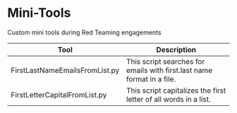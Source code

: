 # Mini-Tools
 Custom mini tools during Red Teaming engagements

| Tool | Description |
| ---- | ----------- |
|  FirstLastNameEmailsFromList.py    |  This script searches for emails with first.last name format in a file.  |
|  FirstLetterCapitalFromList.py    |  This script capitalizes the first letter of all words in a list.  |
